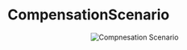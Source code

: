 # CompensationScenario

<p align="center">
  <img src="https://github.com/RafZel/CompensationScenario/assets/35947469/e44ff26b-e6d9-4d4c-a6fc-3abb8bddfbb1" alt="Compnesation Scenario">
</p>
